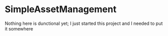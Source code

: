 # SimpleAssetManagement

Nothing here is dunctional yet; I just started this project and I needed to put it somewhere
